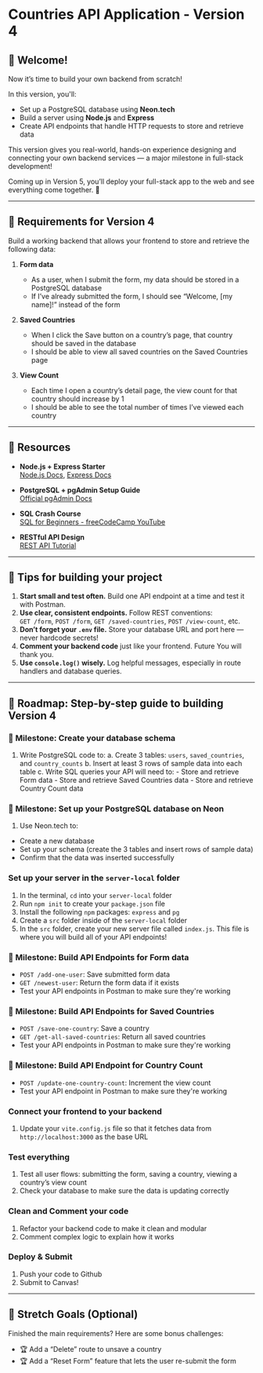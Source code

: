 # Countries API Application - Version 4

## 👋 Welcome!

Now it’s time to build your own backend from scratch! 

In this version, you'll:
- Set up a PostgreSQL database using **Neon.tech**
- Build a server using **Node.js** and **Express**
- Create API endpoints that handle HTTP requests to store and retrieve data

This version gives you real-world, hands-on experience designing and connecting your own backend services — a major milestone in full-stack development!

Coming up in Version 5, you’ll deploy your full-stack app to the web and see everything come together. 🚀

---

## 🎯 Requirements for Version 4

Build a working backend that allows your frontend to store and retrieve the following data:

1. **Form data**
    - As a user, when I submit the form, my data should be stored in a PostgreSQL database
    - If I’ve already submitted the form, I should see “Welcome, [my name]!” instead of the form

2. **Saved Countries**
    - When I click the Save button on a country’s page, that country should be saved in the database
    - I should be able to view all saved countries on the Saved Countries page

3. **View Count**
    - Each time I open a country’s detail page, the view count for that country should increase by 1
    - I should be able to see the total number of times I’ve viewed each country

---

## 🔗 Resources

- **Node.js + Express Starter**  
  [Node.js Docs](https://nodejs.org/en/docs), [Express Docs](https://expressjs.com/)

- **PostgreSQL + pgAdmin Setup Guide**  
  [Official pgAdmin Docs](https://www.pgadmin.org/docs/)

- **SQL Crash Course**  
  [SQL for Beginners - freeCodeCamp YouTube](https://www.youtube.com/watch?v=HXV3zeQKqGY)

- **RESTful API Design**  
  [REST API Tutorial](https://restfulapi.net/)

---

## 📝 Tips for building your project

1. **Start small and test often.** Build one API endpoint at a time and test it with Postman.
2. **Use clear, consistent endpoints.** Follow REST conventions:  
   `GET /form`, `POST /form`, `GET /saved-countries`, `POST /view-count`, etc.
3. **Don’t forget your `.env` file.** Store your database URL and port here — never hardcode secrets!
4. **Comment your backend code** just like your frontend. Future You will thank you.
5. **Use `console.log()` wisely.** Log helpful messages, especially in route handlers and database queries.

---

## 🚀 Roadmap: Step-by-step guide to building Version 4

### 🎯 Milestone: Create your database schema
1. Write PostgreSQL code to:
   a. Create 3 tables: `users`, `saved_countries`, and `country_counts`
   b. Insert at least 3 rows of sample data into each table
   c. Write SQL queries your API will need to:
        - Store and retrieve Form data
        - Store and retrieve Saved Countries data
        - Store and retrieve Country Count data

### 🎯 Milestone: Set up your PostgreSQL database on Neon
1. Use Neon.tech to:
  - Create a new database
  - Set up your schema (create the 3 tables and insert rows of sample data)
  - Confirm that the data was inserted successfully

### Set up your server in the `server-local` folder
1. In the terminal, `cd` into your `server-local` folder
2. Run `npm init` to create your `package.json` file
3. Install the following `npm` packages: `express` and `pg`
4. Create a `src` folder inside of the `server-local` folder
5. In the `src` folder, create your new server file called `index.js`. This file is where you will build all of your API endpoints! 

### 🎯 Milestone: Build API Endpoints for Form data
- `POST /add-one-user`: Save submitted form data
- `GET /newest-user`: Return the form data if it exists
- Test your API endpoints in Postman to make sure they're working

### 🎯 Milestone: Build API Endpoints for Saved Countries
- `POST /save-one-country`: Save a country
- `GET /get-all-saved-countries`: Return all saved countries
- Test your API endpoints in Postman to make sure they're working

### 🎯 Milestone: Build API Endpoint for Country Count
- `POST /update-one-country-count`: Increment the view count
- Test your API endpoint in Postman to make sure they're working

### Connect your frontend to your backend
1. Update your `vite.config.js` file so that it fetches data from `http://localhost:3000` as the base URL

### Test everything
1. Test all user flows: submitting the form, saving a country, viewing a country’s view count
2. Check your database to make sure the data is updating correctly

### Clean and Comment your code
1. Refactor your backend code to make it clean and modular
2. Comment complex logic to explain how it works

### Deploy & Submit
1. Push your code to Github
2. Submit to Canvas!

---

## 🌟 Stretch Goals (Optional)

Finished the main requirements? Here are some bonus challenges:

- 🏆 Add a “Delete” route to unsave a country
- 🏆 Add a “Reset Form” feature that lets the user re-submit the form
